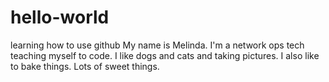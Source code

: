 # hello-world
learning how to use github
My name is Melinda.  I'm a network ops tech teaching myself to code.
I like dogs and cats and taking pictures.
I also like to bake things.  Lots of sweet things.
